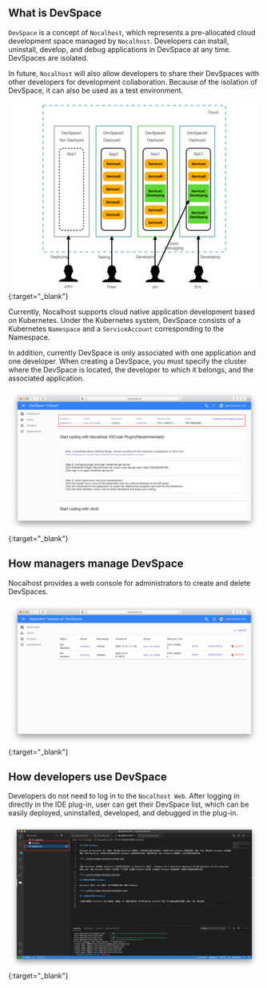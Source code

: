 ## What is DevSpace

`DevSpace` is a concept of `Nocalhost`, which represents a pre-allocated cloud development space managed by `Nocalhost`. Developers can install, uninstall, develop, and debug applications in DevSpace at any time. DevSpaces are isolated.

In future, `Nocalhost` will also allow developers to share their DevSpaces with other developers for development collaboration. Because of the isolation of DevSpace, it can also be used as a test environment.

[ ![](../assets/images/devspace-concept.png) ](../assets/images/devspace-concept.png){:target="_blank"}



Currently, Nocalhost supports cloud native application development based on Kubernetes. Under the Kubernetes system, DevSpace consists of a Kubernetes `Namespace` and a `ServiceAccount` corresponding to the Namespace. 



In addition, currently DevSpace is only associated with one application and one developer. When creating a DevSpace, you must specify the cluster where the DevSpace is located, the developer to which it belongs, and the associated application.

[ ![](../assets/images/devspace-web.png) ](../assets/images/devspace-web.png){:target="_blank"}



## How managers manage DevSpace

Nocalhost provides a web console for administrators to create and delete DevSpaces.

[ ![](../assets/images/devspace-management.png) ](../assets/images/devspace-management.png){:target="_blank"}



## How developers use DevSpace

Developers do not need to log in to the `Nocalhost Web`. After logging in directly in the IDE plug-in, user can get their DevSpace list, which can be easily deployed, uninstalled, developed, and debugged in the plug-in.

[ ![](../assets/images/devspace-list-plugin.png) ](../assets/images/devspace-list-plugin.png){:target="_blank"}